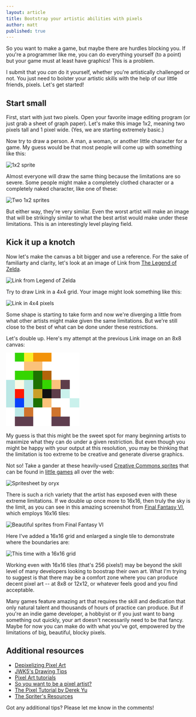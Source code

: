 ```yaml
---
layout: article
title: Bootstrap your artistic abilities with pixels
author: matt
published: true
---
```


So you want to make a game, but maybe there are hurdles blocking you. If you're a programmer like me, you can do everything yourself (to a point) but your game must at least have graphics! This is a problem.

I submit that you _can_ do it yourself, whether you're artistically challenged or not. You just need to bolster your artistic skills with the help of our little friends, pixels. Let's get started!

## Start small

First, start with just two pixels. Open your favorite image editing program (or just grab a sheet of graph paper). Let's make this image 1x2, meaning two pixels tall and 1 pixel wide. (Yes, we are starting extremely basic.)

Now try to draw a person. A man, a woman, or another little character for a game. My guess would be that most people will come up with something like this:

<div class="full-frame">
	<img alt="1x2 sprite" src="/media/images/posts/bootstrap_pixels/1x2.png">
</div>

Almost everyone will draw the same thing because the limitations are so severe. Some people might make a completely clothed character or a completely naked character, like one of these:

<div class="full-frame">
	<img alt="Two 1x2 sprites" src="/media/images/posts/bootstrap_pixels/1x2_x2.png">
</div>

But either way, they're very similar. Even the worst artist will make an image that will be strikingly similar to what the best artist would make under these limitations. This is an interestingly level playing field.

## Kick it up a knotch

Now let's make the canvas a bit bigger and use a reference. For the sake of familiarty and clarity, let's look at an image of Link from [The Legend of Zelda][1].

<div class="full-frame">
	<img alt="Link from Legend of Zelda" src="/media/images/posts/bootstrap_pixels/link.png">
</div>

Try to draw Link in a 4x4 grid. Your image might look something like this:

<div class="full-frame">
	<img alt="Link in 4x4 pixels" src="/media/images/posts/bootstrap_pixels/link_4x4.png">
</div>

Some shape is starting to take form and now we're diverging a little from what other artists might make given the same limitations. But we're still close to the best of what can be done under these restrictions.

Let's double up. Here's my attempt at the previous Link image on an 8x8 canvas:

<div class="full-frame">
	<img alt="Link in 8x8 pixels" src="/media/images/posts/bootstrap_pixels/link_8x8.png">
</div>

My guess is that this might be the sweet spot for many beginning artists to maximize what they can do under a given restriction. But even though you might be happy with your output at this resolution, you may be thinking that the limitation is too extreme to be creative and generate diverse graphics.

Not so! Take a gander at these heavily-used [Creative Commons sprites][2] that can be found in [little games][3] all over the web:

<div class="full-frame">
	<img alt="Spritesheet by oryx" src="/media/images/posts/bootstrap_pixels/spritesheet_by_oryx.png">
</div>

There is such a rich variety that the artist has exposed even with these extreme limitations. If we double up once more to 16x16, then truly the sky is the limit, as you can see in this amazing screenshot from [Final Fantasy VI][4], which employs 16x16 tiles:

<div class="full-frame">
	<img alt="Beautiful sprites from Final Fantasy VI" src="/media/images/posts/bootstrap_pixels/final_fantasy_vi.png">
</div>

Here I've added a 16x16 grid and enlarged a single tile to demonstrate where the boundaries are:

<div class="full-frame">
	<img alt="This time with a 16x16 grid" src="/media/images/posts/bootstrap_pixels/final_fantasy_vi_with_grid.png">
</div>

Working even with 16x16 tiles (that's 256 pixels!) may be beyond the skill level of many developers looking to boostrap their own art. What I'm trying to suggest is that there may be a comfort zone where you can produce decent pixel art -- at 8x8 or 12x12, or whatever feels good and you find acceptable.

Many games feature amazing art that requires the skill and dedication that only natural talent and thousands of hours of practice can produce. But if you're an indie game developer, a hobbyist or if you just want to bang something out quickly, your art doesn't necessarily need to be that fancy. Maybe for now you can make do with what you've got, empowered by the limitations of big, beautiful, blocky pixels.

## Additional resources

* [Depixelizing Pixel Art](http://fileslap.com/2Rm/Depixelizing%20%20Pixel%20%20Art)
* [JWK5's Drawing Tips](http://forums.tigsource.com/index.php?topic=16397.0)
* [Pixel Art tutorials](http://www.firefruitforge.com/?tutorials/Pixel_Art)
* [So you want to be a pixel artist?](http://gas13.ru/v3/tutorials/sywtbapa_almighty_grass_tile.php)
* [The Pixel Tutorial by Derek Yu](http://www.derekyu.com/?page_id=218)
* [The Spriter's Resources](http://www.spriters-resource.com/)

[1]: http://en.wikipedia.org/wiki/The_Legend_of_Zelda
[2]: http://forums.tigsource.com/index.php?topic=8970.0
[3]: https://github.com/richtaur/Valadria
[4]: http://en.wikipedia.org/wiki/Final_Fantasy_VI

Got any additional tips? Please let me know in the comments!
